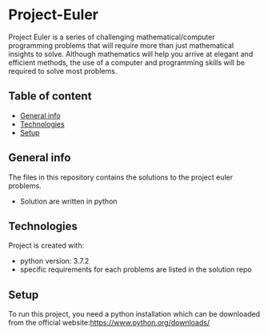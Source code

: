 # Project-Euler
Project Euler is a series of challenging mathematical/computer programming problems that will require more than just mathematical insights to solve. Although mathematics will help you arrive at elegant and efficient methods, the use of a computer and programming skills will be required to solve most problems.

## Table of content
* [General info](#general-info)
* [Technologies](#technologies)
* [Setup](#setup)

## General info
The files in this repository contains the solutions to the project euler problems.
* Solution are written in python

	
## Technologies
Project is created with:
* python version: 3.7.2
* specific requirements for each problems are listed in the solution repo
## Setup
To run this project, you need a python installation which can be downloaded from the official website:https://www.python.org/downloads/
